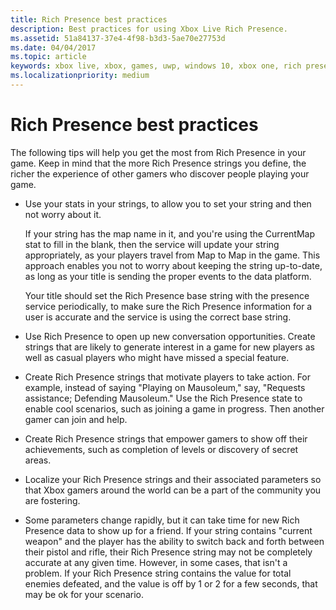 ```yaml
---
title: Rich Presence best practices
description: Best practices for using Xbox Live Rich Presence.
ms.assetid: 51a84137-37e4-4f98-b3d3-5ae70e27753d
ms.date: 04/04/2017
ms.topic: article
keywords: xbox live, xbox, games, uwp, windows 10, xbox one, rich presence, best practices
ms.localizationpriority: medium
---
```


# Rich Presence best practices

The following tips will help you get the most from Rich Presence in your game. Keep in mind that the more Rich Presence strings you define, the richer the experience of other gamers who discover people playing your game.

-   Use your stats in your strings, to allow you to set your string and then not worry about it.

    If your string has the map name in it, and you're using the CurrentMap stat to fill in the blank, then the service will update your string appropriately, as your players travel from Map to Map in the game. This approach enables you not to worry about keeping the string up-to-date, as long as your title is sending the proper events to the data platform.

    Your title should set the Rich Presence base string with the presence service periodically, to make sure the Rich Presence information for a user is accurate and the service is using the correct base string.

-   Use Rich Presence to open up new conversation opportunities. Create strings that are likely to generate interest in a game for new players as well as casual players who might have missed a special feature.

-   Create Rich Presence strings that motivate players to take action. For example, instead of saying "Playing on Mausoleum," say, "Requests assistance; Defending Mausoleum." Use the Rich Presence state to enable cool scenarios, such as joining a game in progress. Then another gamer can join and help.

-   Create Rich Presence strings that empower gamers to show off their achievements, such as completion of levels or discovery of secret areas.

-   Localize your Rich Presence strings and their associated parameters so that Xbox gamers around the world can be a part of the community you are fostering.

-   Some parameters change rapidly, but it can take time for new Rich Presence data to show up for a friend. If your string contains "current weapon" and the player has the ability to switch back and forth between their pistol and rifle, their Rich Presence string may not be completely accurate at any given time. However, in some cases, that isn't a problem. If your Rich Presence string contains the value for total enemies defeated, and the value is off by 1 or 2 for a few seconds, that may be ok for your scenario.

